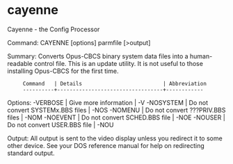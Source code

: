 # cayenne
Cayenne - the Config Processor

Command: CAYENNE [options] parmfile [>output]

Summary: Converts Opus-CBCS binary system data files into a human-readable
         control file.  This is an update utility. It is not useful to those
         installing Opus-CBCS for the first time.

         Command   | Details                          | Abbreviation
         ----------+----------------------------------+------------
Options: -VERBOSE  | Give more information            | -V
         -NOSYSTEM | Do not convert SYSTEMx.BBS files | -NOS
         -NOMENU   | Do not convert ???PRIV.BBS files | -NOM
         -NOEVENT  | Do not convert SCHED.BBS file    | -NOE
         -NOUSER   | Do not convert USER.BBS file     | -NOU

Output:  All output is sent to the video display unless you redirect it
         to some other device.  See your DOS reference manual for help
         on redirecting standard output.
